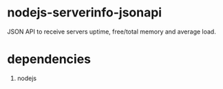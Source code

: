 nodejs-serverinfo-jsonapi
=========================

JSON API to receive servers uptime, free/total memory and average load.

dependencies
=========================
1) nodejs
